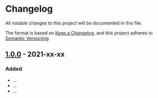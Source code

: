 # Changelog
All notable changes to this project will be documented in this file.

The format is based on [Keep a Changelog](https://keepachangelog.com/en/1.0.0/),
and this project adheres to [Semantic Versioning](https://semver.org/spec/v2.0.0.html).

## [1.0.0] - 2021-xx-xx
### Added
- ...
- ...
- ...

[Unreleased]: https://github.com/hendrik-scholz/icloud-types/compare/1.0.0...HEAD
[1.0.0]: https://github.com/hendrik-scholz/icloud-types/releases/tag/1.0.0
